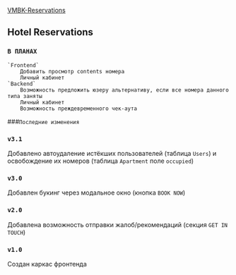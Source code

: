 [VMBK-Reservations](https://vmb-reservations.000webhostapp.com/)

## Hotel Reservations
### `В ПЛАНАХ`

	`Frontend`
		Добавить просмотр contents номера
		Личный кабинет
	`Backend`
		Возможность предложить юзеру альтернативу, если все номера данного типа заняты
		Личный кабинет
		Возможность преждевременного чек-аута

###`Последние изменения`

### `v3.1`

Добавлено автоудаление истёкших пользователей (таблица `Users`) и освобождение их номеров (таблица `Apartment` поле ```occupied```)

### `v3.0`

Добавлен букинг через модальное окно (кнопка `BOOK NOW`)

### `v2.0`

Добавлена возможность отправки жалоб/рекомендаций (секция `GET IN TOUCH`)

### `v1.0`

Создан каркас фронтенда
